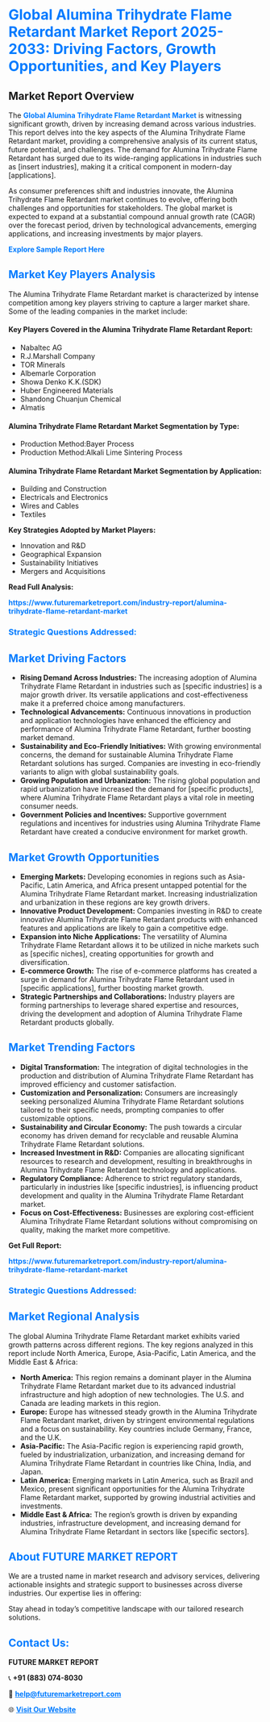 <h1 style="color: #007BFF;">Global Alumina Trihydrate Flame Retardant Market Report 2025-2033: Driving Factors, Growth Opportunities, and Key Players</h1>

<section id="overview">
<h2>Market Report Overview</h2>
<p>The <a href="https://www.futuremarketreport.com/industry-report/alumina-trihydrate-flame-retardant-market" style="color: #007BFF; text-decoration: none;"><strong>Global Alumina Trihydrate Flame Retardant Market</strong></a> is witnessing significant growth, driven by increasing demand across various industries. This report delves into the key aspects of the Alumina Trihydrate Flame Retardant market, providing a comprehensive analysis of its current status, future potential, and challenges. The demand for Alumina Trihydrate Flame Retardant has surged due to its wide-ranging applications in industries such as [insert industries], making it a critical component in modern-day [applications].</p>
<p>As consumer preferences shift and industries innovate, the Alumina Trihydrate Flame Retardant market continues to evolve, offering both challenges and opportunities for stakeholders. The global market is expected to expand at a substantial compound annual growth rate (CAGR) over the forecast period, driven by technological advancements, emerging applications, and increasing investments by major players.</p>
</section>

<section id="overview">
<p><a href="https://www.futuremarketreport.com/request-sample/reportId=114625" style="color: #007BFF; text-decoration: none;"><strong>Explore Sample Report Here</strong></a></p>
</section>

<section id="key-players">
<h2 style="color: #007BFF;">Market Key Players Analysis</h2>
<p>The Alumina Trihydrate Flame Retardant market is characterized by intense competition among key players striving to capture a larger market share. Some of the leading companies in the market include:</p>
<h4>Key Players Covered in the Alumina Trihydrate Flame Retardant Report:</h4>
<ul><li>Nabaltec AG</li><li>R.J.Marshall Company</li><li>TOR Minerals</li><li>Albemarle Corporation</li><li>Showa Denko K.K.(SDK)</li><li>Huber Engineered Materials</li><li>Shandong Chuanjun Chemical</li><li>Almatis</li></ul>
<h4>Alumina Trihydrate Flame Retardant Market Segmentation by Type:</h4>
<ul><li>Production Method:Bayer Process</li><li>Production Method:Alkali Lime Sintering Process</li></ul>

<h4>Alumina Trihydrate Flame Retardant Market Segmentation by Application:</h4>
<ul><li>Building and Construction</li><li>Electricals and Electronics</li><li>Wires and Cables</li><li>Textiles</li></ul>
<p><strong>Key Strategies Adopted by Market Players:</strong></p>
<ul>
<li>Innovation and R&D</li>
<li>Geographical Expansion</li>
<li>Sustainability Initiatives</li>
<li>Mergers and Acquisitions</li>
</ul>
</section>

<section>
<p><strong>Read Full Analysis: </strong></p><a href="https://www.futuremarketreport.com/industry-report/alumina-trihydrate-flame-retardant-market" style="color: #007BFF; text-decoration: none;"><strong>https://www.futuremarketreport.com/industry-report/alumina-trihydrate-flame-retardant-market</strong></a>
<h3 style="color: #007BFF;">Strategic Questions Addressed:</h3>
</section>

<section id="driving-factors">
<h2 style="color: #007BFF;">Market Driving Factors</h2>
<ul>
<li><strong>Rising Demand Across Industries:</strong> The increasing adoption of Alumina Trihydrate Flame Retardant in industries such as [specific industries] is a major growth driver. Its versatile applications and cost-effectiveness make it a preferred choice among manufacturers.</li>
<li><strong>Technological Advancements:</strong> Continuous innovations in production and application technologies have enhanced the efficiency and performance of Alumina Trihydrate Flame Retardant, further boosting market demand.</li>
<li><strong>Sustainability and Eco-Friendly Initiatives:</strong> With growing environmental concerns, the demand for sustainable Alumina Trihydrate Flame Retardant solutions has surged. Companies are investing in eco-friendly variants to align with global sustainability goals.</li>
<li><strong>Growing Population and Urbanization:</strong> The rising global population and rapid urbanization have increased the demand for [specific products], where Alumina Trihydrate Flame Retardant plays a vital role in meeting consumer needs.</li>
<li><strong>Government Policies and Incentives:</strong> Supportive government regulations and incentives for industries using Alumina Trihydrate Flame Retardant have created a conducive environment for market growth.</li>
</ul>
</section>

<section id="growth-opportunities">
<h2 style="color: #007BFF;">Market Growth Opportunities</h2>
<ul>
<li><strong>Emerging Markets:</strong> Developing economies in regions such as Asia-Pacific, Latin America, and Africa present untapped potential for the Alumina Trihydrate Flame Retardant market. Increasing industrialization and urbanization in these regions are key growth drivers.</li>
<li><strong>Innovative Product Development:</strong> Companies investing in R&D to create innovative Alumina Trihydrate Flame Retardant products with enhanced features and applications are likely to gain a competitive edge.</li>
<li><strong>Expansion into Niche Applications:</strong> The versatility of Alumina Trihydrate Flame Retardant allows it to be utilized in niche markets such as [specific niches], creating opportunities for growth and diversification.</li>
<li><strong>E-commerce Growth:</strong> The rise of e-commerce platforms has created a surge in demand for Alumina Trihydrate Flame Retardant used in [specific applications], further boosting market growth.</li>
<li><strong>Strategic Partnerships and Collaborations:</strong> Industry players are forming partnerships to leverage shared expertise and resources, driving the development and adoption of Alumina Trihydrate Flame Retardant products globally.</li>
</ul>
</section>

<section id="trending-factors">
<h2 style="color: #007BFF;">Market Trending Factors</h2>
<ul>
<li><strong>Digital Transformation:</strong> The integration of digital technologies in the production and distribution of Alumina Trihydrate Flame Retardant has improved efficiency and customer satisfaction.</li>
<li><strong>Customization and Personalization:</strong> Consumers are increasingly seeking personalized Alumina Trihydrate Flame Retardant solutions tailored to their specific needs, prompting companies to offer customizable options.</li>
<li><strong>Sustainability and Circular Economy:</strong> The push towards a circular economy has driven demand for recyclable and reusable Alumina Trihydrate Flame Retardant solutions.</li>
<li><strong>Increased Investment in R&D:</strong> Companies are allocating significant resources to research and development, resulting in breakthroughs in Alumina Trihydrate Flame Retardant technology and applications.</li>
<li><strong>Regulatory Compliance:</strong> Adherence to strict regulatory standards, particularly in industries like [specific industries], is influencing product development and quality in the Alumina Trihydrate Flame Retardant market.</li>
<li><strong>Focus on Cost-Effectiveness:</strong> Businesses are exploring cost-efficient Alumina Trihydrate Flame Retardant solutions without compromising on quality, making the market more competitive.</li>
</ul>
</section>

<section>
<p><strong>Get Full Report: </strong></p><a href="https://www.futuremarketreport.com/industry-report/alumina-trihydrate-flame-retardant-market" style="color: #007BFF; text-decoration: none;"><strong>https://www.futuremarketreport.com/industry-report/alumina-trihydrate-flame-retardant-market</strong></a>
<h3 style="color: #007BFF;">Strategic Questions Addressed:</h3>
</section>


<section id="regional-analysis">
<h2 style="color: #007BFF;">Market Regional Analysis</h2>
<p>The global Alumina Trihydrate Flame Retardant market exhibits varied growth patterns across different regions. The key regions analyzed in this report include North America, Europe, Asia-Pacific, Latin America, and the Middle East & Africa:</p>
<ul>
<li><strong>North America:</strong> This region remains a dominant player in the Alumina Trihydrate Flame Retardant market due to its advanced industrial infrastructure and high adoption of new technologies. The U.S. and Canada are leading markets in this region.</li>
<li><strong>Europe:</strong> Europe has witnessed steady growth in the Alumina Trihydrate Flame Retardant market, driven by stringent environmental regulations and a focus on sustainability. Key countries include Germany, France, and the U.K.</li>
<li><strong>Asia-Pacific:</strong> The Asia-Pacific region is experiencing rapid growth, fueled by industrialization, urbanization, and increasing demand for Alumina Trihydrate Flame Retardant in countries like China, India, and Japan.</li>
<li><strong>Latin America:</strong> Emerging markets in Latin America, such as Brazil and Mexico, present significant opportunities for the Alumina Trihydrate Flame Retardant market, supported by growing industrial activities and investments.</li>
<li><strong>Middle East & Africa:</strong> The region’s growth is driven by expanding industries, infrastructure development, and increasing demand for Alumina Trihydrate Flame Retardant in sectors like [specific sectors].</li>
</ul>
</section>

<footer>
<h2 style="color: #007BFF;">About FUTURE MARKET REPORT</h2>
<p>We are a trusted name in market research and advisory services, delivering actionable insights and strategic support to businesses across diverse industries. Our expertise lies in offering:</p>

<p>Stay ahead in today’s competitive landscape with our tailored research solutions.</p>

<h2 style="color: #007BFF;">Contact Us:</h2>
<p><strong>FUTURE MARKET REPORT</strong></p>
<p>📞 <strong>+91 (883) 074-8030</strong></p>
<p>📧 <strong><a href="mailto:help@futuremarketreport.com" style="color: #007BFF;">help@futuremarketreport.com</a></strong></p>
<p>🌐 <strong><a href="https://www.futuremarketreport.com/" style="color: #007BFF;">Visit Our Website</a></strong></p>
</footer>